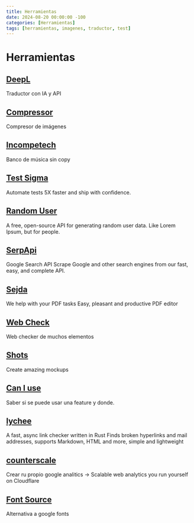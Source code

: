 ```yaml
---
title: Herramientas
date: 2024-08-20 00:00:00 -100
categories: [Herramientas]
tags: [herramientas, imagenes, traductor, test]
---
```


# Herramientas

## [DeepL](https://www.deepl.com/translator)

Traductor con IA y API

## [Compressor](https://compressor.io/)

Compresor de imágenes

## [Incompetech](https://incompetech.com/)

Banco de música sin copy

## [Test Sigma](https://testsigma.com/)

Automate tests 5X faster and ship with confidence.

## [Random User](https://randomuser.me/)

A free, open-source API for generating random user data. Like Lorem Ipsum, but for people.

## [SerpApi](https://serpapi.com/)

Google Search API
Scrape Google and other search engines from our fast, easy, and complete API.

## [Sejda](https://www.sejda.com/)

We help with your PDF tasks
Easy, pleasant and productive PDF editor

## [Web Check](https://web-check.xyz/)

Web checker de muchos elementos

## [Shots](https://shots.so/)

Create amazing mockups

## [Can I use ](https://caniuse.com/)

Saber si se puede usar una feature y donde.

## [lychee](https://lychee.cli.rs/#/)

A fast, async link checker written in Rust
Finds broken hyperlinks and mail addresses, supports Markdown, HTML and more, simple and lightweight

## [counterscale](https://counterscale.dev/)

Crear ru propio google analitics -> Scalable web analytics you run yourself on Cloudflare

## [Font Source](https://fontsource.org/)

Alternativa a google fonts
